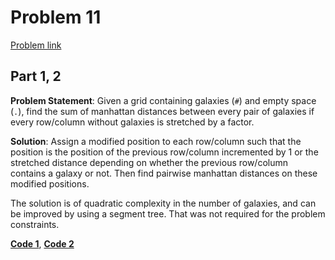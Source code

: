# Problem 11

[Problem link](https://adventofcode.com/2023/day/11)

## Part 1, 2

**Problem Statement**: Given a grid containing galaxies (`#`) and empty space (`.`), find the sum of manhattan distances between every pair of galaxies if every row/column without galaxies is stretched by a factor.

**Solution**: Assign a modified position to each row/column such that the position is the position of the previous row/column incremented by 1 or the stretched distance depending on whether the previous row/column contains a galaxy or not. Then find pairwise manhattan distances on these modified positions.

The solution is of quadratic complexity in the number of galaxies, and can be improved by using a segment tree. That was not required for the problem constraints.

[**Code 1**](1.py), [**Code 2**](2.py)

